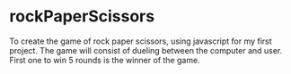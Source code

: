 # rockPaperScissors
To create the game of rock paper scissors, using javascript for my first project.
The game will consist of dueling between the computer and user. First one to win 5 rounds is the winner of the game.
